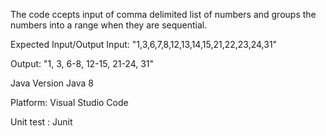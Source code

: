 
The code ccepts input of comma delimited list of numbers
and groups the numbers into a range when they are sequential.

Expected Input/Output
Input: "1,3,6,7,8,12,13,14,15,21,22,23,24,31"

Output: "1, 3, 6-8, 12-15, 21-24, 31"

Java Version
Java 8

Platform: Visual Studio Code

Unit test : Junit 


















